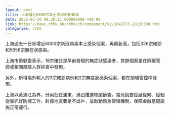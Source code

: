 ```yaml
---
layout: post
title: 上海增近6000宗本土感染再創新高
date: 2022-03-30 08:39:11.000000000 +08:00
link: https://news.rthk.hk/rthk/ch/component/k2/1641573-20220330.htm
categories: rthk
---
```


上海過去一日新增近6000宗新冠病毒本土感染個案，再創新高，包括326宗確診和5656宗無症狀感染。

上海市衛健委表示，18宗確診是早前發現的無症狀感染者，其餘個案是在隔離管控或相關風險人群排查中發現。

另外，新增境外輸入的3宗確診病例和2宗無症狀感染個案，都在閉環管控中發現。

上海以黃浦江為界，分兩批在浦東、浦西推進核酸篩查。當局說要從嚴從緊、從細從實抓好防控工作，封控地區要足不出戶，並啟動應急管理機制，保障金融基礎設施正常運行。
